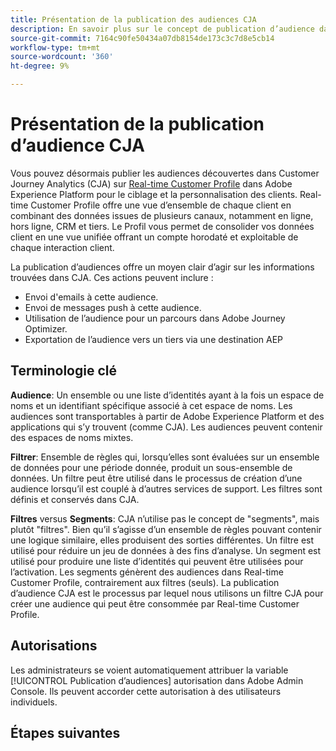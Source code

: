 ```yaml
---
title: Présentation de la publication des audiences CJA
description: En savoir plus sur le concept de publication d’audience dans Customer Journey Analytics
source-git-commit: 7164c90fe50434a07db8154de173c3c7d8e5cb14
workflow-type: tm+mt
source-wordcount: '360'
ht-degree: 9%

---
```



# Présentation de la publication d’audience CJA

Vous pouvez désormais publier les audiences découvertes dans Customer Journey Analytics (CJA) sur [Real-time Customer Profile](https://experienceleague.adobe.com/docs/experience-platform/profile/home.html?lang=fr) dans Adobe Experience Platform pour le ciblage et la personnalisation des clients. Real-time Customer Profile offre une vue d’ensemble de chaque client en combinant des données issues de plusieurs canaux, notamment en ligne, hors ligne, CRM et tiers. Le Profil vous permet de consolider vos données client en une vue unifiée offrant un compte horodaté et exploitable de chaque interaction client.

La publication d’audiences offre un moyen clair d’agir sur les informations trouvées dans CJA. Ces actions peuvent inclure :

* Envoi d&#39;emails à cette audience.
* Envoi de messages push à cette audience.
* Utilisation de l’audience pour un parcours dans Adobe Journey Optimizer.
* Exportation de l’audience vers un tiers via une destination AEP

## Terminologie clé

**Audience**: Un ensemble ou une liste d’identités ayant à la fois un espace de noms et un identifiant spécifique associé à cet espace de noms. Les audiences sont transportables à partir de Adobe Experience Platform et des applications qui s’y trouvent (comme CJA). Les audiences peuvent contenir des espaces de noms mixtes.

**Filtrer**: Ensemble de règles qui, lorsqu’elles sont évaluées sur un ensemble de données pour une période donnée, produit un sous-ensemble de données. Un filtre peut être utilisé dans le processus de création d’une audience lorsqu’il est couplé à d’autres services de support. Les filtres sont définis et conservés dans CJA.

**Filtres** versus **Segments**: CJA n’utilise pas le concept de &quot;segments&quot;, mais plutôt &quot;filtres&quot;. Bien qu’il s’agisse d’un ensemble de règles pouvant contenir une logique similaire, elles produisent des sorties différentes. Un filtre est utilisé pour réduire un jeu de données à des fins d’analyse. Un segment est utilisé pour produire une liste d’identités qui peuvent être utilisées pour l’activation. Les segments génèrent des audiences dans Real-time Customer Profile, contrairement aux filtres (seuls). La publication d’audience CJA est le processus par lequel nous utilisons un filtre CJA pour créer une audience qui peut être consommée par Real-time Customer Profile.

## Autorisations

Les administrateurs se voient automatiquement attribuer la variable [!UICONTROL Publication d’audiences] autorisation dans Adobe Admin Console. Ils peuvent accorder cette autorisation à des utilisateurs individuels.

## Étapes suivantes



